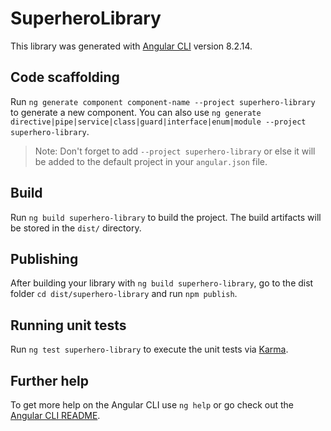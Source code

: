# SuperheroLibrary

This library was generated with [Angular CLI](https://github.com/angular/angular-cli) version 8.2.14.

## Code scaffolding

Run `ng generate component component-name --project superhero-library` to generate a new component. You can also use `ng generate directive|pipe|service|class|guard|interface|enum|module --project superhero-library`.
> Note: Don't forget to add `--project superhero-library` or else it will be added to the default project in your `angular.json` file. 

## Build

Run `ng build superhero-library` to build the project. The build artifacts will be stored in the `dist/` directory.

## Publishing

After building your library with `ng build superhero-library`, go to the dist folder `cd dist/superhero-library` and run `npm publish`.

## Running unit tests

Run `ng test superhero-library` to execute the unit tests via [Karma](https://karma-runner.github.io).

## Further help

To get more help on the Angular CLI use `ng help` or go check out the [Angular CLI README](https://github.com/angular/angular-cli/blob/master/README.md).
